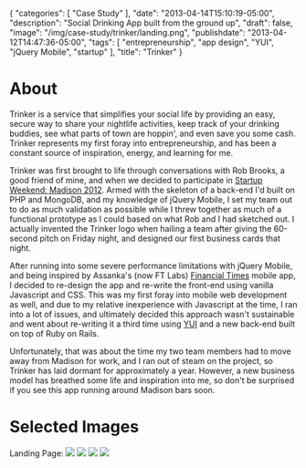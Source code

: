 {
   "categories": [
      "Case Study"
   ],
   "date": "2013-04-14T15:10:19-05:00",
   "description": "Social Drinking App built from the ground up",
   "draft": false,
   "image": "/img/case-study/trinker/landing.png",
   "publishdate": "2013-04-12T14:47:36-05:00",
   "tags": [
      "entrepreneurship",
      "app design",
      "YUI",
      "jQuery Mobile",
      "startup"
   ],
   "title": "Trinker"
}

# About

Trinker is a service that simplifies your social life by providing an easy, secure way to share your nightlife activities, keep track of your drinking buddies, see what parts of town are hoppin', and even save you some cash. Trinker represents my first foray into entrepreneurship, and has been a constant source of inspiration, energy, and learning for me.

Trinker was first brought to life through conversations with Rob Brooks, a good friend of mine, and when we decided to participate in <a href="http://madison.startupweekend.org/2012/04/28/game-on/">Startup Weekend: Madison 2012</a>. Armed with the skeleton of a back-end I'd built on PHP and MongoDB, and my knowledge of jQuery Mobile, I set my team out to do as much validation as possible while I threw together as much of a functional prototype as I could based on what Rob and I had sketched out. I actually invented the Trinker logo when hailing a team after giving the 60-second pitch on Friday night, and designed our first business cards that night.

After running into some severe performance limitations with jQuery Mobile, and being inspired by Assanka's (now FT Labs) <a href="https://www.youtube.com/watch?v=iZA4t5MmRBY">Financial Times</a> mobile app, I decided to re-design the app and re-write the front-end using vanilla Javascript and CSS. This was my first foray into mobile web development as well, and due to my relative inexperience with Javascript at the time, I ran into a lot of issues, and ultimately decided this approach wasn't sustainable and went about re-writing it a third time using <a href="http://yuilibrary.com/">YUI</a> and a new back-end built on top of Ruby on Rails.

Unfortunately, that was about the time my two team members had to move away from Madison for work, and I ran out of steam on the project, so Trinker has laid dormant for approximately a year. However, a new business model has breathed some life and inspiration into me, so don't be surprised if you see this app running around Madison bars soon.

# Selected Images

Landing Page:
<img src="/img/case-study/trinker/landing.png" />
<img src="/img/case-study/trinker/t1.png" />
<img src="/img/case-study/trinker/t2.png" />
<img src="/img/case-study/trinker/t3.png" />
